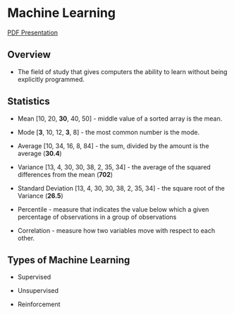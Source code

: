# Machine Learning

[PDF Presentation](https://github.com/GeekyCamp/geeky-camp-5/blob/master/06-machine-learning/machine-learning.pdf)

## Overview

- The field of study that gives computers the ability to learn without being explicitly programmed.

## Statistics

- Mean [10, 20, **30**, 40, 50] - middle value of a sorted array is the mean.

- Mode [**3**, 10, 12, **3**, 8] - the most common number is the mode.

- Average [10, 34, 16, 8, 84] - the sum, divided by the amount is the average (**30.4**)

- Variance [13, 4, 30, 30, 38, 2, 35, 34] - the average of the squared differences from the mean (**702**)

- Standard Deviation [13, 4, 30, 30, 38, 2, 35, 34] - the square root of the Variance (**26.5**)

- Percentile - measure that indicates the value below which a given percentage of observations in a group of observations

- Correlation - measure how two variables move with respect to each other.

## Types of Machine Learning

- Supervised

- Unsupervised
	
- Reinforcement
	
